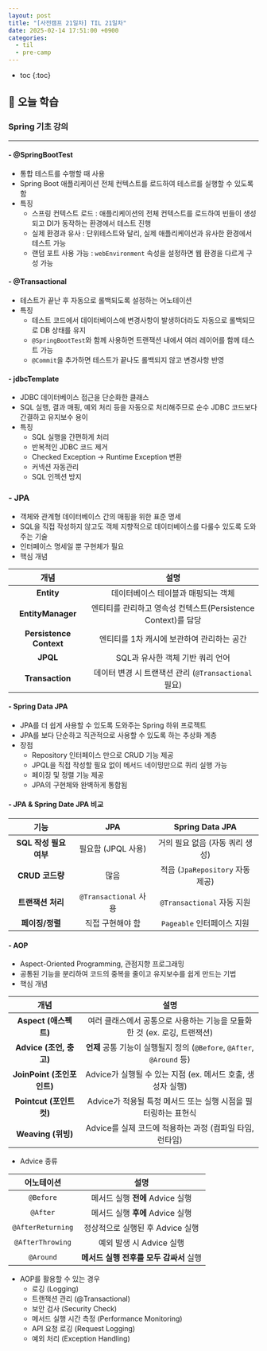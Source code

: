 ```yaml
---
layout: post
title: "[사전캠프 21일차] TIL 21일차"
date: 2025-02-14 17:51:00 +0900
categories: 
  - til
  - pre-camp
---
```


* toc
{:toc}

## 📖 오늘 학습
### Spring 기초 강의

<!-- <h4> 📃 </h4> -->

---

#### - @SpringBootTest
- 통합 테스트를 수행할 때 사용
- Spring Boot 애플리케이션 전체 컨텍스트를 로드하여 테스르를 실행할 수 있도록 함
- 특징
  - 스프링 컨텍스트 로드 : 애플리케이션의 전체 컨텍스트를 로드하여 빈들이 생성되고 DI가 동작하는 환경에서 테스트 진행
  - 실제 환경과 유사 : 단위테스트와 달리, 실제 애플리케이션과 유사한 환경에서 테스트 가능
  - 랜덤 포트 사용 가능 : `webEnvironment` 속성을 설정하면 웹 환경을 다르게 구성 가능

#### - @Transactional
- 테스트가 끝난 후 자동으로 롤백되도록 설정하는 어노테이션
- 특징
  - 테스트 코드에서 데이터베이스에 변경사항이 발생하더라도 자동으로 롤백되므로 DB 상태를 유지
  - `@SpringBootTest`와 함께 사용하면 트랜잭션 내에서 여러 레이어를 함께 테스트 가능
  - `@Commit`을 추가하면 테스트가 끝나도 롤백되지 않고 변경사항 반영

#### - jdbcTemplate
- JDBC 데이터베이스 접근을 단순화한 클래스
- SQL 실행, 결과 매핑, 예외 처리 등을 자동으로 처리해주므로 순수 JDBC 코드보다 간결하고 유지보수 용이
- 특징
  - SQL 실행을 간편하게 처리
  - 반복적인 JDBC 코드 제거
  - Checked Exception -> Runtime Exception 변환
  - 커넥션 자동관리
  - SQL 인젝션 방지

### - JPA
- 객체와 관계형 데이터베이스 간의 매핑을 위한 표준 명세
- SQL을 직접 작성하지 않고도 객체 지향적으로 데이터베이스를 다룰수 있도록 도와주는 기술
- 인터페이스 명세일 뿐 구현체가 필요
- 핵심 개념

|          개념           |                             설명                              |
| :---------------------: | :-----------------------------------------------------------: |
|       **Entity**        |              데이터베이스 테이블과 매핑되는 객체              |
|    **EntityManager**    | 엔티티를 관리하고 영속성 컨텍스트(Persistence Context)를 담당 |
| **Persistence Context** |          엔티티를 1차 캐시에 보관하여 관리하는 공간           |
|        **JPQL**         |               SQL과 유사한 객체 기반 쿼리 언어                |
|     **Transaction**     |     데이터 변경 시 트랜잭션 관리 (`@Transactional` 필요)      |

#### - Spring Data JPA
- JPA를 더 쉽게 사용할 수 있도록 도와주는 Spring 하위 프로젝트
- JPA를 보다 단순하고 직관적으로 사용할 수 있도록 하는 추상화 계층
- 장점
  - Repository 인터페이스 만으로 CRUD 기능 제공
  - JPQL을 직접 작성할 필요 없이 메서드 네이밍만으로 퀴리 실행 가능
  - 페이징 및 정렬 기능 제공
  - JPA의 구현체와 완벽하게 통합됨
  
#### - JPA & Spring Date JPA 비교

|          기능          |          JPA          |         Spring Data JPA          |
| :--------------------: | :-------------------: | :------------------------------: |
| **SQL 작성 필요 여부** |  필요함 (JPQL 사용)   | 거의 필요 없음 (자동 쿼리 생성)  |
|    **CRUD 코드량**     |         많음          | 적음 (`JpaRepository` 자동 제공) |
|   **트랜잭션 처리**    | `@Transactional` 사용 |    `@Transactional` 자동 지원    |
|    **페이징/정렬**     |   직접 구현해야 함    |    `Pageable` 인터페이스 지원    |

#### - AOP
- Aspect-Oriented Programming, 관점지향 프로그래밍
- 공통된 기능을 분리하여 코드의 중복을 줄이고 유지보수를 쉽게 만드는 기법
- 핵심 개념

|            개념            |                                   설명                                    |
| :------------------------: | :-----------------------------------------------------------------------: |
|   **Aspect (애스펙트)**    | 여러 클래스에서 공통으로 사용하는 기능을 모듈화한 것 (ex. 로깅, 트랜잭션) |
|  **Advice (조언, 충고)**   |  **언제** 공통 기능이 실행될지 정의 (`@Before`, `@After`, `@Around` 등)   |
| **JoinPoint (조인포인트)** |        Advice가 실행될 수 있는 지점 (ex. 메서드 호출, 생성자 실행)        |
|  **Pointcut (포인트컷)**   |      Advice가 적용될 특정 메서드 또는 실행 시점을 필터링하는 표현식       |
|     **Weaving (위빙)**     |         Advice를 실제 코드에 적용하는 과정 (컴파일 타임, 런타임)          |

- Advice 종류

|    어노테이션     |                  설명                   |
| :---------------: | :-------------------------------------: |
|     `@Before`     |    메서드 실행 **전에** Advice 실행     |
|     `@After`      |    메서드 실행 **후에** Advice 실행     |
| `@AfterReturning` |    정상적으로 실행된 후 Advice 실행     |
| `@AfterThrowing`  |        예외 발생 시 Advice 실행         |
|     `@Around`     | **메서드 실행 전후를 모두 감싸서** 실행 |

- AOP를 활용할 수 있는 경우
  - 로깅 (Logging)
  - 트랜잭션 관리 (@Transactional)
  - 보안 검사 (Security Check)
  - 메서드 실행 시간 측정 (Performance Monitoring)
  - API 요청 로깅 (Request Logging)
  - 예외 처리 (Exception Handling)

<!-- --- -->

<!-- <h2> 💬 </h2> -->

<!-- <h4>  </h4> -->
